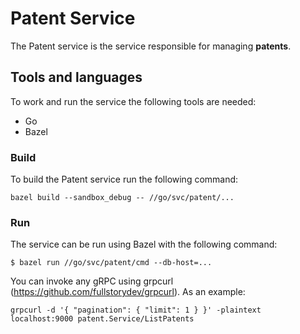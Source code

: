 # Patent Service

The Patent service is the service responsible for managing **patents**.

## Tools and languages

To work and run the service the following tools are needed:

- Go
- Bazel

### Build

To build the Patent service run the following command:

```shell
bazel build --sandbox_debug -- //go/svc/patent/...
```

### Run

The service can be run using Bazel with the following command:

```shell
$ bazel run //go/svc/patent/cmd --db-host=...
```

You can invoke any gRPC using grpcurl (https://github.com/fullstorydev/grpcurl). As an example:

```shell
grpcurl -d '{ "pagination": { "limit": 1 } }' -plaintext localhost:9000 patent.Service/ListPatents
```
